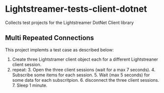 # Lightstreamer-tests-client-dotnet

Collects test projects for the Lightstreamer DotNet Client library

## Multi Repeated Connections

This project implemts a test case as described below:

1. Create three Lightstramer client object each for a different Lightstreaner client session.
2. repeat:
	3. Open the three client sessions (wait for a max 7 seconds).
	4. Subscribe some items for each session.
	5. Wait (max 5 seconds) for some data for each subscritpion.
	6. disconnect the three client sessions.
	7. Sleep 1 minute.
	